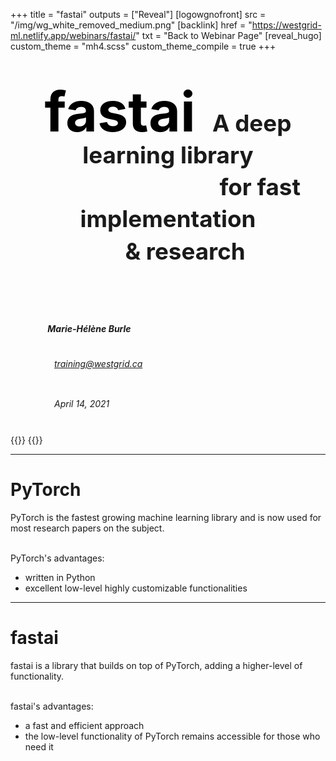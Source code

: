 +++
title = "fastai"
outputs = ["Reveal"]
[logowgnofront]
src = "/img/wg_white_removed_medium.png"
[backlink]
href = "https://westgrid-ml.netlify.app/webinars/fastai/"
txt = "Back to Webinar Page"
[reveal_hugo]
custom_theme = "mh4.scss"
custom_theme_compile = true
+++

#### <center><div style="line-height: 3.2rem; font-size: 2.3rem"><span style="font-size: 5.5rem;"><br><font color="black">fastai</font></span> &ensp;A deep learning library<br>&emsp;&emsp;&emsp;&emsp;&emsp;&emsp;&ensp;&ensp;&emsp;for fast implementation <br> &ensp;&emsp;& research</div></center>
##### <div style="line-height: 2rem"><br><br>&nbsp;&emsp;&emsp;&emsp;&emsp;Marie-Hélène Burle</div>
###### <div style="line-height: 2rem">&emsp;&emsp;&emsp;&emsp;&emsp;[training@westgrid.ca](mailto:training@westgrid.ca)</div>
###### <div style="line-height: 2rem">&emsp;&emsp;&emsp;&emsp;&emsp;April 14, 2021</div>
{{<imgright src="/img/wg_white_removed_medium.png" title="" width="60%" line-height="rem">}}
{{</imgright>}}

---

# PyTorch

PyTorch is the fastest growing machine learning library and is now used for most research papers on the subject.

<br>
PyTorch's advantages:

- written in Python
- excellent low-level highly customizable functionalities

---

# fastai

fastai is a library that builds on top of PyTorch, adding a higher-level of functionality.

<br>
fastai's advantages:

- a fast and efficient approach
- the low-level functionality of PyTorch remains accessible for those who need it

